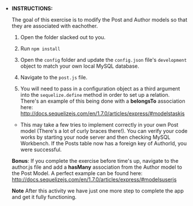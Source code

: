 * **INSTRUCTIONS:**

  The goal of this exercise is to modify the Post and Author models so that they are associated with eachother.

  1) Open the folder slacked out to you.

  2) Run `npm install`

  3) Open the `config` folder and update the `config.json` file's `development` object to match your own local MySQL database.

  4) Navigate to the `post.js` file.

  5) You will need to pass in a configuration object as a third argument into the `sequelize.define` method in order to set up a relation. There's an example of this being done with a **belongsTo** association here: 
  <http://docs.sequelizejs.com/en/1.7.0/articles/express/#modelstaskjs>

  * This may take a few tries to implement correctly in your own Post model (There's a lot of curly braces there!). You can verify your code works by starting your node server and then checking MySQL Workbench. If the Posts table now has a foreign key of AuthorId, you were successful.

  **Bonus**: If you complete the exercise before time's up, navigate to the author.js file and add a **hasMany** association from the Author model to the Post Model. A perfect example can be found here: 
  <http://docs.sequelizejs.com/en/1.7.0/articles/express/#modelsuserjs>

  **Note** After this activity we have just one more step to complete the app and get it fully functioning.